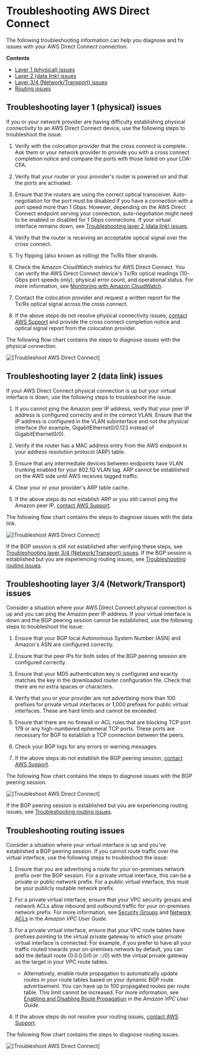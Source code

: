 # Troubleshooting AWS Direct Connect<a name="Troubleshooting"></a>

The following troubleshooting information can help you diagnose and fix issues with your AWS Direct Connect connection\.

**Contents**
+ [Layer 1 \(physical\) issues](#ts_layer_1)
+ [Layer 2 \(data link\) issues](#ts-layer-2)
+ [Layer 3/4 \(Network/Transport\) issues](#ts-layer-3)
+ [Routing issues](#ts-routing)

## Troubleshooting layer 1 \(physical\) issues<a name="ts_layer_1"></a>

If you or your network provider are having difficulty establishing physical connectivity to an AWS Direct Connect device, use the following steps to troubleshoot the issue\.

1. Verify with the colocation provider that the cross connect is complete\. Ask them or your network provider to provide you with a cross connect completion notice and compare the ports with those listed on your LOA\-CFA\.

1. Verify that your router or your provider's router is powered on and that the ports are activated\.

1. Ensure that the routers are using the correct optical transceiver\. Auto\-negotiation for the port must be disabled if you have a connection with a port speed more than 1 Gbps\. However, depending on the AWS Direct Connect endpoint serving your connection, auto\-negotiation might need to be enabled or disabled for 1 Gbps connections\. If your virtual interface remains down, see [Troubleshooting layer 2 \(data link\) issues](#ts-layer-2)\.

1. Verify that the router is receiving an acceptable optical signal over the cross connect\.

1. Try flipping \(also known as rolling\) the Tx/Rx fiber strands\.

1. Check the Amazon CloudWatch metrics for AWS Direct Connect\. You can verify the AWS Direct Connect device's Tx/Rx optical readings \(10\-Gbps port speeds only\), physical error count, and operational status\. For more information, see [Monitoring with Amazon CloudWatch](https://docs.aws.amazon.com/directconnect/latest/UserGuide/monitoring-cloudwatch.html)\.

1. Contact the colocation provider and request a written report for the Tx/Rx optical signal across the cross connect\.

1. If the above steps do not resolve physical connectivity issues, [contact AWS Support](https://aws.amazon.com/support/createCase) and provide the cross connect completion notice and optical signal report from the colocation provider\.

The following flow chart contains the steps to diagnose issues with the physical connection\.

![\[Troubleshoot AWS Direct Connect\]](http://docs.aws.amazon.com/directconnect/latest/UserGuide/images/layer1-ts.png)

## Troubleshooting layer 2 \(data link\) issues<a name="ts-layer-2"></a>

If your AWS Direct Connect physical connection is up but your virtual interface is down, use the following steps to troubleshoot the issue\.

1. If you cannot ping the Amazon peer IP address, verify that your peer IP address is configured correctly and in the correct VLAN\. Ensure that the IP address is configured in the VLAN subinterface and not the physical interface \(for example, GigabitEthernet0/0\.123 instead of GigabitEthernet0/0\)\. 

1. Verify if the router has a MAC address entry from the AWS endpoint in your address resolution protocol \(ARP\) table\.

1. Ensure that any intermediate devices between endpoints have VLAN trunking enabled for your 802\.1Q VLAN tag\. ARP cannot be established on the AWS side until AWS receives tagged traffic\.

1. Clear your or your provider's ARP table cache\.

1. If the above steps do not establish ARP or you still cannot ping the Amazon peer IP, [contact AWS Support](https://aws.amazon.com/support/createCase)\.

The following flow chart contains the steps to diagnose issues with the data link\.

![\[Troubleshoot AWS Direct Connect\]](http://docs.aws.amazon.com/directconnect/latest/UserGuide/images/troubleshooting-chart-layer-2.png)

If the BGP session is still not established after verifying these steps, see [Troubleshooting layer 3/4 \(Network/Transport\) issues](#ts-layer-3)\. If the BGP session is established but you are experiencing routing issues, see [Troubleshooting routing issues](#ts-routing)\.

## Troubleshooting layer 3/4 \(Network/Transport\) issues<a name="ts-layer-3"></a>

Consider a situation where your AWS Direct Connect physical connection is up and you can ping the Amazon peer IP address\. If your virtual interface is down and the BGP peering session cannot be established, use the following steps to troubleshoot the issue:

1. Ensure that your BGP local Autonomous System Number \(ASN\) and Amazon's ASN are configured correctly\.

1. Ensure that the peer IPs for both sides of the BGP peering session are configured correctly\.

1. Ensure that your MD5 authentication key is configured and exactly matches the key in the downloaded router configuration file\. Check that there are no extra spaces or characters\.

1. Verify that you or your provider are not advertising more than 100 prefixes for private virtual interfaces or 1,000 prefixes for public virtual interfaces\. These are hard limits and cannot be exceeded\.

1. Ensure that there are no firewall or ACL rules that are blocking TCP port 179 or any high\-numbered ephemeral TCP ports\. These ports are necessary for BGP to establish a TCP connection between the peers\.

1. Check your BGP logs for any errors or warning messages\.

1. If the above steps do not establish the BGP peering session, [contact AWS Support](https://aws.amazon.com/support/createCase)\.

The following flow chart contains the steps to diagnose issues with the BGP peering session\.

![\[Troubleshoot AWS Direct Connect\]](http://docs.aws.amazon.com/directconnect/latest/UserGuide/images/troubleshooting-chart-layer-3-4.png)

If the BGP peering session is established but you are experiencing routing issues, see [Troubleshooting routing issues](#ts-routing)\.

## Troubleshooting routing issues<a name="ts-routing"></a>

Consider a situation where your virtual interface is up and you've established a BGP peering session\. If you cannot route traffic over the virtual interface, use the following steps to troubleshoot the issue:

1. Ensure that you are advertising a route for your on\-premises network prefix over the BGP session\. For a private virtual interface, this can be a private or public network prefix\. For a public virtual interface, this must be your publicly routable network prefix\.

1. For a private virtual interface, ensure that your VPC security groups and network ACLs allow inbound and outbound traffic for your on\-premises network prefix\. For more information, see [Security Groups](https://docs.aws.amazon.com/vpc/latest/userguide/VPC_SecurityGroups.html) and [Network ACLs](https://docs.aws.amazon.com/vpc/latest/userguide/VPC_ACLs.html) in the *Amazon VPC User Guide*\.

1. For a private virtual interface, ensure that your VPC route tables have prefixes pointing to the virtual private gateway to which your private virtual interface is connected\. For example, if you prefer to have all your traffic routed towards your on\-premises network by default, you can add the default route \(0\.0\.0\.0/0 or ::/0\) with the virtual private gateway as the target in your VPC route tables\.
   + Alternatively, enable route propagation to automatically update routes in your route tables based on your dynamic BGP route advertisement\. You can have up to 100 propagated routes per route table\. This limit cannot be increased\. For more information, see [Enabling and Disabling Route Propagation](https://docs.aws.amazon.com/vpc/latest/userguide/VPC_Route_Tables.html#EnableDisableRouteProp) in the *Amazon VPC User Guide*\.

1. If the above steps do not resolve your routing issues, [contact AWS Support](https://aws.amazon.com/support/createCase)\.

The following flow chart contains the steps to diagnose routing issues\.

![\[Troubleshoot AWS Direct Connect\]](http://docs.aws.amazon.com/directconnect/latest/UserGuide/images/troubleshooting-chart-routing.png)
